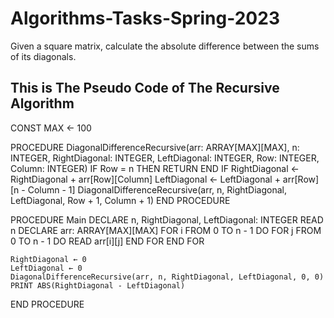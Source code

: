 # Algorithms-Tasks-Spring-2023
Given  a  square  matrix,  calculate  the  absolute  difference  between  the  sums  of  its diagonals.

## This is The Pseudo Code of The Recursive Algorithm

CONST MAX ← 100

PROCEDURE DiagonalDifferenceRecursive(arr: ARRAY[MAX][MAX], n: INTEGER, RightDiagonal: INTEGER, LeftDiagonal: INTEGER, Row: INTEGER, Column: INTEGER)
    IF Row = n THEN
        RETURN
    END IF
    RightDiagonal ← RightDiagonal + arr[Row][Column]
    LeftDiagonal ← LeftDiagonal + arr[Row][n - Column - 1]
    DiagonalDifferenceRecursive(arr, n, RightDiagonal, LeftDiagonal, Row + 1, Column + 1)
END PROCEDURE

PROCEDURE Main
    DECLARE n, RightDiagonal, LeftDiagonal: INTEGER
    READ n
    DECLARE arr: ARRAY[MAX][MAX]
    FOR i FROM 0 TO n - 1 DO
        FOR j FROM 0 TO n - 1 DO
            READ arr[i][j]
        END FOR
    END FOR

    RightDiagonal ← 0
    LeftDiagonal ← 0
    DiagonalDifferenceRecursive(arr, n, RightDiagonal, LeftDiagonal, 0, 0)
    PRINT ABS(RightDiagonal - LeftDiagonal)
END PROCEDURE
